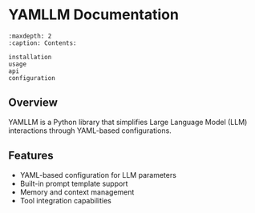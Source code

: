 # YAMLLM Documentation

```{toctree}
:maxdepth: 2
:caption: Contents:

installation
usage
api
configuration
```

## Overview

YAMLLM is a Python library that simplifies Large Language Model (LLM) interactions through YAML-based configurations.

## Features

- YAML-based configuration for LLM parameters
- Built-in prompt template support
- Memory and context management
- Tool integration capabilities